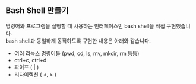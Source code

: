 ## Bash Shell 만들기

명령어와 프로그램을 실행할 때 사용하는 인터페이스인 bash shell을 직접 구현했습니다.  
bash shell과 동일하게 동작하도록 구현한 내용은 아래와 같습니다.

- 여러 리눅스 명령어들 (pwd, cd, ls, mv, mkdir, rm 등등)
- ctrl+c, ctrl+d
- 파이프 ( | )
- 리다이렉션 ( <, > )